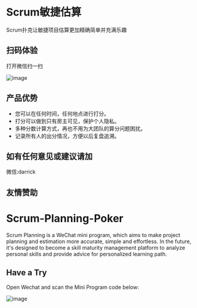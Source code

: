 Scrum敏捷估算
=====================
Scrum扑克让敏捷项目估算更加精确简单并充满乐趣

扫码体验
---------------------
打开微信扫一扫

![image](https://github.com/yociduo/scrum-planning-poker/blob/develop/img/minipcode_258.jpg)

产品优势
-----------------
* 您可以在任何时间，任何地点进行打分。
* 打分可以做到只有房主可见，保护个人隐私。
* 多种分数计算方式，再也不用为大团队的算分问题困扰。
* 记录所有人的出分情况，方便以后复盘追溯。

如有任何意见或建议请加
----------------
微信:darrick

友情赞助
--------------


Scrum-Planning-Poker
=======================
Scrum Planning is a WeChat mini program, which aims to make project planning and estimation more accurate, simple and effortless. In the future, it's designed to become a skill maturity management platform to analyze personal skills and provide advice for personalized learning path.

Have a Try
--------
Open Wechat and scan the Mini Program code below:

![image](https://github.com/yociduo/scrum-planning-poker/blob/develop/img/minipcode_258.jpg)
